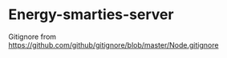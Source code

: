 # Energy-smarties-server

Gitignore from
https://github.com/github/gitignore/blob/master/Node.gitignore